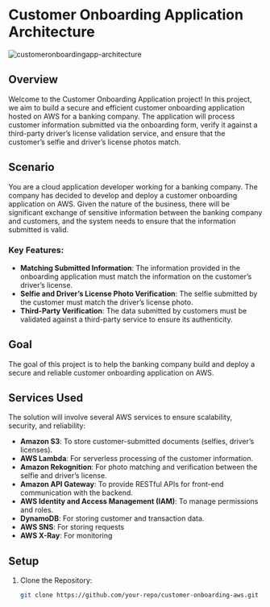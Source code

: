 # Customer Onboarding Application Architecture

![customeronboardingapp-architecture](https://github.com/user-attachments/assets/a73a952c-a622-40cf-a85d-eee45b0fb67a)

## Overview

Welcome to the Customer Onboarding Application project! In this project, we aim to build a secure and efficient customer onboarding application hosted on AWS for a banking company. The application will process customer information submitted via the onboarding form, verify it against a third-party driver’s license validation service, and ensure that the customer’s selfie and driver’s license photos match.

## Scenario

You are a cloud application developer working for a banking company. The company has decided to develop and deploy a customer onboarding application on AWS. Given the nature of the business, there will be significant exchange of sensitive information between the banking company and customers, and the system needs to ensure that the information submitted is valid.

### Key Features:
- **Matching Submitted Information**: The information provided in the onboarding application must match the information on the customer’s driver’s license.
- **Selfie and Driver’s License Photo Verification**: The selfie submitted by the customer must match the driver’s license photo.
- **Third-Party Verification**: The data submitted by customers must be validated against a third-party service to ensure its authenticity.

## Goal

The goal of this project is to help the banking company build and deploy a secure and reliable customer onboarding application on AWS.

## Services Used

The solution will involve several AWS services to ensure scalability, security, and reliability:
- **Amazon S3**: To store customer-submitted documents (selfies, driver’s licenses).
- **AWS Lambda**: For serverless processing of the customer information.
- **Amazon Rekognition**: For photo matching and verification between the selfie and driver’s license.
- **Amazon API Gateway**: To provide RESTful APIs for front-end communication with the backend.
- **AWS Identity and Access Management (IAM)**: To manage permissions and roles.
- **DynamoDB**: For storing customer and transaction data.
- **AWS SNS**: For storing requests
- **AWS X-Ray**: For monitoring 

## Setup

1. Clone the Repository:
    ```bash
    git clone https://github.com/your-repo/customer-onboarding-aws.git
    ```
